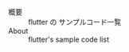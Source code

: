 ﻿<dl>
  <dt>概要</dt>
  <dd>flutter の サンプルコード一覧</dd>
  <dt>About</dt>
  <dd>flutter's sample code list</dd>
</dl> 